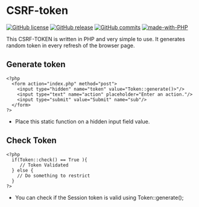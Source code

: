 # CSRF-token
[![GitHub license](https://img.shields.io/github/license/JCAvenue/csrf-token?style=plastic)](https://github.com/JCAvenue/csrf-token/blob/main/LICENSE)
[![GitHub release](https://img.shields.io/github/release/JCAvenue/csrf-token.svg)](https://github.com/JCAvenue/csrf-token/releases/)
[![GitHub commits](https://img.shields.io/github/commits-since/JCAvenue/csrf-token/v1.0.0.svg)](https://GitHub.com/JCAvenue/csrf-token/commit/)
[![made-with-PHP](https://img.shields.io/badge/Made%20with-PHP-1f425f.svg)](https://GitHub.com/JCAvenue/csrf-token/)


This CSRF-TOKEN is written in PHP and very simple to use. It generates random token in every refresh of the browser page.

## Generate token
```
<?php
  <form action="index.php" method="post">
    <input type="hidden" name="token" value="Token::generate()>"/>
    <input type="text" name="action" placeholder="Enter an action."/>
    <input type="submit" value="Submit" name="sub"/>
  </form>
?>
```
+ Place this static function on a hidden input field value.

## Check Token
```
<?php
  if(Token::check() == True ){
     // Token Validated  
  } else {
    // Do something to restrict
  }
?>
```
+ You can check if the Session token is valid using Token::generate();
